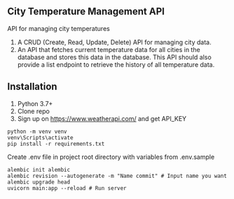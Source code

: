 ## City Temperature Management API

API for managing city temperatures

1. A CRUD (Create, Read, Update, Delete) API for managing city data.
2. An API that fetches current temperature data for all cities in the database and stores this data in the database. This API should also provide a list endpoint to retrieve the history of all temperature data.

## Installation
1. Python 3.7+
2. Clone repo
3. Sign up on https://www.weatherapi.com/ and get API_KEY


```shell
python -m venv venv
venv\Scripts\activate
pip install -r requirements.txt
```
Create .env file in project root directory with variables from .env.sample
```shell
alembic init alembic
alembic revision --autogenerate -m "Name commit" # Input name you want
alembic upgrade head
uvicorn main:app --reload # Run server
```